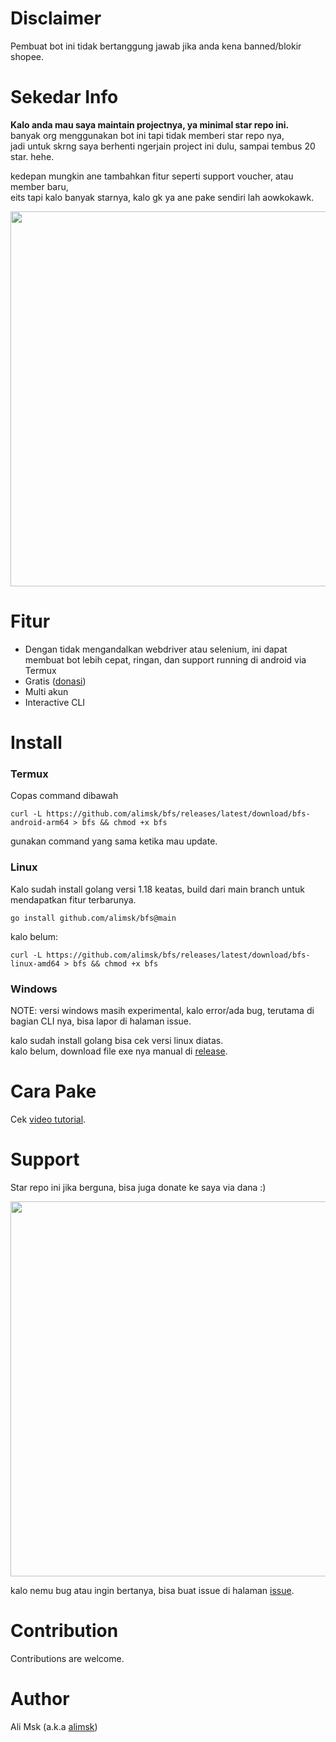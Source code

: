 # Disclaimer
Pembuat bot ini tidak bertanggung jawab jika anda kena banned/blokir shopee.

# Sekedar Info
**Kalo anda mau saya maintain projectnya, ya minimal star repo ini.**\
banyak org menggunakan bot ini tapi tidak memberi star repo nya,\
jadi untuk skrng saya berhenti ngerjain project ini dulu, sampai tembus 20 star. hehe.

kedepan mungkin ane tambahkan fitur seperti support voucher, atau member baru,\
eits tapi kalo banyak starnya, kalo gk ya ane pake sendiri lah aowkokawk.

<img src="https://user-images.githubusercontent.com/51353996/159115235-bcbeb6dc-8ebf-40d3-a7f0-f3b975e4fb90.jpg" width="600">

# Fitur
- Dengan tidak mengandalkan webdriver atau selenium, ini dapat membuat bot lebih cepat, ringan, dan support running di android via Termux
- Gratis ([donasi](#support))
- Multi akun
- Interactive CLI

# Install
### Termux
Copas command dibawah
```
curl -L https://github.com/alimsk/bfs/releases/latest/download/bfs-android-arm64 > bfs && chmod +x bfs
```
gunakan command yang sama ketika mau update.

### Linux
Kalo sudah install golang versi 1.18 keatas, build dari main branch untuk mendapatkan fitur terbarunya.
```
go install github.com/alimsk/bfs@main
```
kalo belum:
```
curl -L https://github.com/alimsk/bfs/releases/latest/download/bfs-linux-amd64 > bfs && chmod +x bfs
```

### Windows
NOTE: versi windows masih experimental, kalo error/ada bug, terutama di bagian CLI nya, bisa lapor di halaman issue.

kalo sudah install golang bisa cek versi linux diatas.\
kalo belum, download file exe nya manual di [release](https://github.com/alimsk/bfs/releases/latest).

# Cara Pake
Cek [video tutorial](https://youtu.be/1fIKouowm_M).

# Support
Star repo ini jika berguna, bisa juga donate ke saya via dana :)

<img src="https://user-images.githubusercontent.com/51353996/158705498-add7da42-1907-43ff-ab80-b2d673f66b3b.png" width="600">

kalo nemu bug atau ingin bertanya, bisa buat issue di halaman [issue](https://github.com/alimsk/bfs/issues/new).

# Contribution
Contributions are welcome.

# Author
Ali Msk (a.k.a [alimsk](https://github.com/alimsk))
